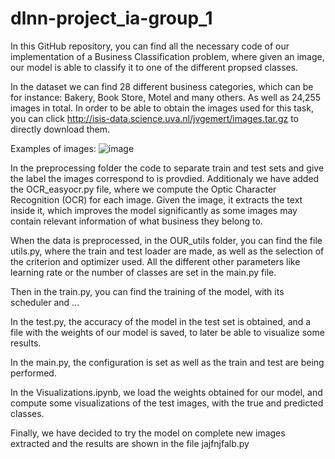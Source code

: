 # dlnn-project_ia-group_1

In this GitHub repository, you can find all the necessary code of our implementation of a Business Classification problem, where given an image, our model is able to classify it to one of the different propsed classes.

In the dataset we can find 28 different business categories, which can be for instance: Bakery, Book Store, Motel and many others. As well as 24,255 images in total. In order to be able to obtain the images used for this task, you can click http://isis-data.science.uva.nl/jvgemert/images.tar.gz to directly download them.

Examples of images:
![image](https://github.com/DCC-UAB/dlnn-project_ia-group_1/assets/126601914/8a22730a-af70-4c4b-aa58-711f7c4eaa32)


In the preprocessing folder the code to separate train and test sets and give the label the images correspond to is provdied. Additionaly we have added the OCR_easyocr.py file, where we compute the Optic Character Recognition (OCR) for each image. Given the image, it extracts the text inside it, which improves the model significantly as some images may contain relevant information of what business they belong to.

When the data is preprocessed, in the OUR_utils folder, you can find the file utils.py, where the train and test loader are made, as well as the selection of the criterion and optimizer used. All the different other parameters like learning rate or the number of classes are set in the main.py file.

Then in the train.py, you can find the training of the model, with its scheduler and ...

In the test.py, the accuracy of the model in the test set is obtained, and a file with the weights of our model is saved, to later be able to visualize some results.

In the main.py, the configuration is set as well as the train and test are being performed.

In the Visualizations.ipynb, we load the weights obtained for our model, and compute some visualizations of the test images, with the true and predicted classes.

Finally, we have decided to try the model on complete new images extracted and the results are shown in the file jajfnjfalb.py





